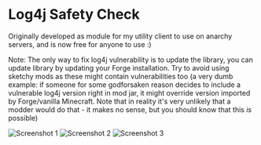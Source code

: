 # Log4j Safety Check
Originally developed as module for my utility client to use on anarchy servers, and is now free for anyone to use :)

Note: The only way to fix log4j vulnerability is to update the library, you can update library by updating your Forge installation. Try to avoid using sketchy mods as these might contain vulnerabilities too (a very dumb example: if someone for some godforsaken reason decides to include a vulnerable log4j version right in mod jar, it might override version imported by Forge/vanilla Minecraft. Note that in reality it's very unlikely that a modder would do that - it makes no sense, but you should know that this *is* possible)

![Screenshot 1](https://i.imgur.com/4Us3fpS.png)
![Screenshot 2](https://i.imgur.com/4zyuzJ0.png)
![Screenshot 3](https://i.imgur.com/VRmfgZr.png)